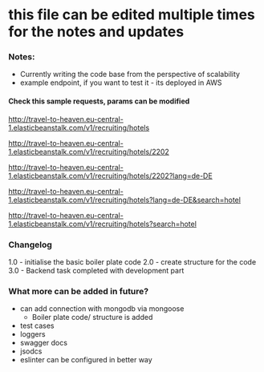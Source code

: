 # this file can be edited multiple times for the notes and updates

### Notes: 
* Currently writing the code base from the perspective of scalability
* example endpoint, if you want to test it - its deployed in AWS

#### Check this sample requests, params can be modified

http://travel-to-heaven.eu-central-1.elasticbeanstalk.com/v1/recruiting/hotels

http://travel-to-heaven.eu-central-1.elasticbeanstalk.com/v1/recruiting/hotels/2202

http://travel-to-heaven.eu-central-1.elasticbeanstalk.com/v1/recruiting/hotels/2202?lang=de-DE

http://travel-to-heaven.eu-central-1.elasticbeanstalk.com/v1/recruiting/hotels?lang=de-DE&search=hotel

http://travel-to-heaven.eu-central-1.elasticbeanstalk.com/v1/recruiting/hotels?search=hotel
### Changelog

1.0 - initialise the basic boiler plate code
2.0 - create structure for the code 
3.0 - Backend task completed with development part

### What more can be added in future?
* can add connection with mongodb via mongoose
    * Boiler plate code/ structure is added   
* test cases
* loggers
* swagger docs
* jsodcs
* eslinter can be configured in better way

<!-- Frontend dev part is remaining -->

